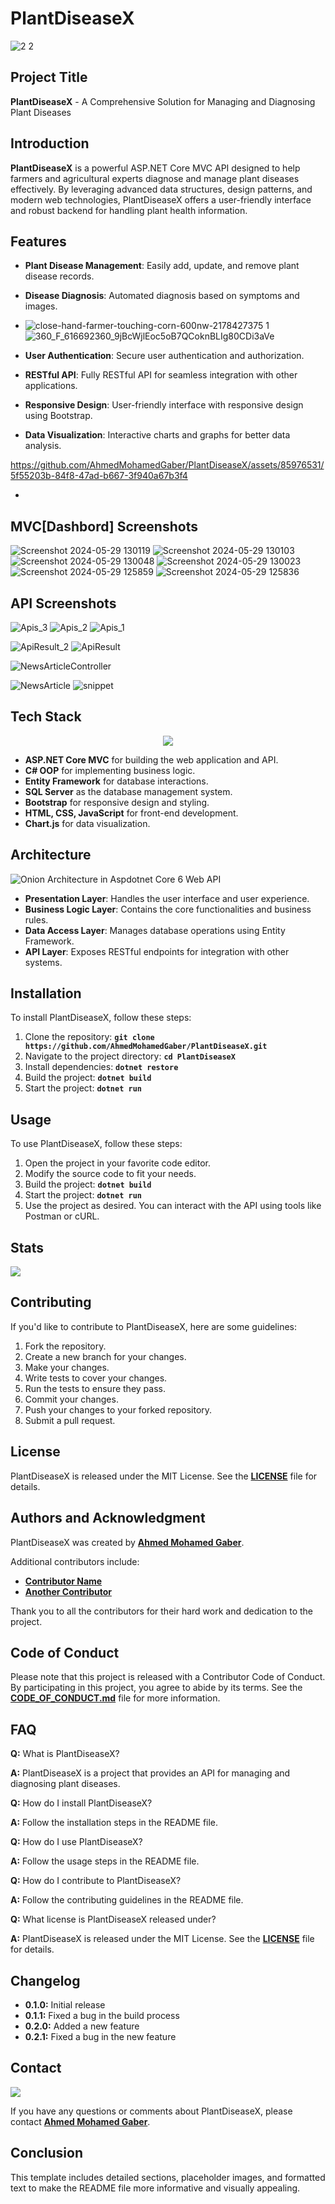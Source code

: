 # **PlantDiseaseX**
![2 2](https://github.com/AhmedMohamedGaber/PlantDiseaseX/assets/85976531/e7c0e5e4-9f29-442c-bef1-fea94e816072)




## **Project Title**

**PlantDiseaseX** - A Comprehensive Solution for Managing and Diagnosing Plant Diseases

## **Introduction**

**PlantDiseaseX** is a powerful ASP.NET Core MVC API designed to help farmers and agricultural experts diagnose and manage plant diseases effectively. By leveraging advanced data structures, design patterns, and modern web technologies, PlantDiseaseX offers a user-friendly interface and robust backend for handling plant health information.

## **Features**

- **Plant Disease Management**: Easily add, update, and remove plant disease records.
- **Disease Diagnosis**: Automated diagnosis based on symptoms and images.
- ![close-hand-farmer-touching-corn-600nw-2178427375 1](https://github.com/AhmedMohamedGaber/PlantDiseaseX/assets/85976531/305d93ad-194b-47ea-808b-ff9c73ffc5f0)
![360_F_616692360_9jBcWjlEoc5oB7QCoknBLIg80CDi3aVe](https://github.com/AhmedMohamedGaber/PlantDiseaseX/assets/85976531/8838a484-835c-49a7-9338-d0236cd5eb46)

- **User Authentication**: Secure user authentication and authorization.
- **RESTful API**: Fully RESTful API for seamless integration with other applications.
- **Responsive Design**: User-friendly interface with responsive design using Bootstrap.
- **Data Visualization**: Interactive charts and graphs for better data analysis.


https://github.com/AhmedMohamedGaber/PlantDiseaseX/assets/85976531/5f55203b-84f8-47ad-b667-3f940a67b3f4


- 
## **MVC[Dashbord] Screenshots**


![Screenshot 2024-05-29 130119](https://github.com/AhmedMohamedGaber/PlantDiseaseX/assets/85976531/9be21bce-df3b-4645-8e37-2de8ec4902b0)
![Screenshot 2024-05-29 130103](https://github.com/AhmedMohamedGaber/PlantDiseaseX/assets/85976531/334c8f87-133b-494d-b058-ac18feafd300)
![Screenshot 2024-05-29 130048](https://github.com/AhmedMohamedGaber/PlantDiseaseX/assets/85976531/d18b72d9-6000-4a2c-a16a-2c0a18e275f4)
![Screenshot 2024-05-29 130023](https://github.com/AhmedMohamedGaber/PlantDiseaseX/assets/85976531/0dc01728-fcb8-4643-afb5-31acab0df0e6)
![Screenshot 2024-05-29 125859](https://github.com/AhmedMohamedGaber/PlantDiseaseX/assets/85976531/4cc0a978-189a-4eb4-935f-c324341639af)
![Screenshot 2024-05-29 125836](https://github.com/AhmedMohamedGaber/PlantDiseaseX/assets/85976531/2151cf56-289b-45c6-b855-a17fdcb46a2f)


## **API Screenshots**

![Apis_3](https://github.com/AhmedMohamedGaber/PlantDiseaseX/assets/85976531/0045de6b-3aba-421d-a863-db6c5d1f005e)
![Apis_2](https://github.com/AhmedMohamedGaber/PlantDiseaseX/assets/85976531/97fe530b-438a-457c-bbb3-b925bcdc5551)
![Apis_1](https://github.com/AhmedMohamedGaber/PlantDiseaseX/assets/85976531/0753ad25-ec29-46cf-a8eb-77a6ceed6bba)

![ApiResult_2](https://github.com/AhmedMohamedGaber/PlantDiseaseX/assets/85976531/9b899faa-4135-4fe3-833f-97068b986e76)
![ApiResult](https://github.com/AhmedMohamedGaber/PlantDiseaseX/assets/85976531/d8e914fe-d78b-4231-8b5c-c804c82229c9)


![NewsArticleController](https://github.com/AhmedMohamedGaber/PlantDiseaseX/assets/85976531/eadcf110-ac92-4da4-8162-02147aa1ae00)

![NewsArticle](https://github.com/AhmedMohamedGaber/PlantDiseaseX/assets/85976531/7d656e65-9de3-4d75-9459-4abeefc811a5)
![snippet](https://github.com/AhmedMohamedGaber/PlantDiseaseX/assets/85976531/7e948ec5-7ee7-4a6b-b692-523f894bb26c)


## **Tech Stack**
<p align="center">
  <a href="https://skillicons.dev">
    <img src="https://skillicons.dev/icons?i=dotnet,cs,visualstudio,js,html,css,bootstrap,git" />
  </a>
</p>


- **ASP.NET Core MVC** for building the web application and API.
- **C# OOP** for implementing business logic.
- **Entity Framework** for database interactions.
- **SQL Server** as the database management system.
- **Bootstrap** for responsive design and styling.
- **HTML, CSS, JavaScript** for front-end development.
- **Chart.js** for data visualization.

## **Architecture**
![Onion Architecture in Aspdotnet Core 6 Web API](https://github.com/AhmedMohamedGaber/PlantDiseaseX/assets/85976531/9c3f779d-7ebe-4c87-a55f-b4c348b148e4)




- **Presentation Layer**: Handles the user interface and user experience.
- **Business Logic Layer**: Contains the core functionalities and business rules.
- **Data Access Layer**: Manages database operations using Entity Framework.
- **API Layer**: Exposes RESTful endpoints for integration with other systems.

## **Installation**

To install PlantDiseaseX, follow these steps:

1. Clone the repository: **`git clone https://github.com/AhmedMohamedGaber/PlantDiseaseX.git`**
2. Navigate to the project directory: **`cd PlantDiseaseX`**
3. Install dependencies: **`dotnet restore`**
4. Build the project: **`dotnet build`**
5. Start the project: **`dotnet run`**

## **Usage**

To use PlantDiseaseX, follow these steps:

1. Open the project in your favorite code editor.
2. Modify the source code to fit your needs.
3. Build the project: **`dotnet build`**
4. Start the project: **`dotnet run`**
5. Use the project as desired. You can interact with the API using tools like Postman or cURL.



## **Stats**
<img align="center" src="https://github-readme-stats.vercel.app/api/top-langs/?username=AhmedMohamedGaber&layout=compact&theme=tokyonight&langs_count=6" />


## **Contributing**

If you'd like to contribute to PlantDiseaseX, here are some guidelines:

1. Fork the repository.
2. Create a new branch for your changes.
3. Make your changes.
4. Write tests to cover your changes.
5. Run the tests to ensure they pass.
6. Commit your changes.
7. Push your changes to your forked repository.
8. Submit a pull request.

## **License**

PlantDiseaseX is released under the MIT License. See the **[LICENSE](https://github.com/AhmedMohamedGaber/PlantDiseaseX/blob/main/LICENSE)** file for details.

## **Authors and Acknowledgment**

PlantDiseaseX was created by **[Ahmed Mohamed Gaber](https://github.com/AhmedMohamedGaber)**.

Additional contributors include:

- **[Contributor Name](https://github.com/contributor-name)**
- **[Another Contributor](https://github.com/another-contributor)**

Thank you to all the contributors for their hard work and dedication to the project.

## **Code of Conduct**

Please note that this project is released with a Contributor Code of Conduct. By participating in this project, you agree to abide by its terms. See the **[CODE_OF_CONDUCT.md](https://github.com/AhmedMohamedGaber/PlantDiseaseX/blob/main/CODE_OF_CONDUCT.md)** file for more information.

## **FAQ**

**Q:** What is PlantDiseaseX?

**A:** PlantDiseaseX is a project that provides an API for managing and diagnosing plant diseases.

**Q:** How do I install PlantDiseaseX?

**A:** Follow the installation steps in the README file.

**Q:** How do I use PlantDiseaseX?

**A:** Follow the usage steps in the README file.

**Q:** How do I contribute to PlantDiseaseX?

**A:** Follow the contributing guidelines in the README file.

**Q:** What license is PlantDiseaseX released under?

**A:** PlantDiseaseX is released under the MIT License. See the **[LICENSE](https://github.com/AhmedMohamedGaber/PlantDiseaseX/blob/main/LICENSE)** file for details.

## **Changelog**

- **0.1.0:** Initial release
- **0.1.1:** Fixed a bug in the build process
- **0.2.0:** Added a new feature
- **0.2.1:** Fixed a bug in the new feature

## **Contact**

<a href="https://www.linkedin.com/in/ahmed-mohamed-gaber-65bb39238/" target="_blank">
   <img src="https://img.shields.io/badge/LinkedIn-0077B5?style=for-the-badge&logo=linkedin&logoColor=0e76a8&color=black">
</a>


If you have any questions or comments about PlantDiseaseX, please contact **[Ahmed Mohamed Gaber](mailto:elhmzawy91@gmail.com)**.

## **Conclusion**

This template includes detailed sections, placeholder images, and formatted text to make the README file more informative and visually appealing.
